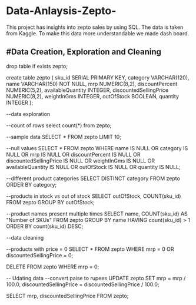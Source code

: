 # Data-Anlaysis-Zepto-
This project has insights into zepto sales by using SQL. The data is taken from Kaggle.
To make this data more understandable we made dash board.


#Data Creation, Exploration and Cleaning
--
drop table if exists zepto;

create table zepto (
sku_id SERIAL PRIMARY KEY,
category VARCHAR(120),
name VARCHAR(150) NOT NULL,
mrp NUMERIC(8,2),
discountPercent NUMERIC(5,2),
availableQuantity INTEGER,
discountedSellingPrice NUMERIC(8,2),
weightInGms INTEGER,
outOfStock BOOLEAN,	
quantity INTEGER
);

--data exploration

--count of rows
select count(*) from zepto;

--sample data
SELECT * FROM zepto
LIMIT 10;

--null values
SELECT * FROM zepto
WHERE name IS NULL
OR
category IS NULL
OR
mrp IS NULL
OR
discountPercent IS NULL
OR
discountedSellingPrice IS NULL
OR
weightInGms IS NULL
OR
availableQuantity IS NULL
OR
outOfStock IS NULL
OR
quantity IS NULL;

--different product categories
SELECT DISTINCT category
FROM zepto
ORDER BY category;

--products in stock vs out of stock
SELECT outOfStock, COUNT(sku_id)
FROM zepto
GROUP BY outOfStock;

--product names present multiple times
SELECT name, COUNT(sku_id) AS "Number of SKUs"
FROM zepto
GROUP BY name
HAVING count(sku_id) > 1
ORDER BY count(sku_id) DESC;

--data cleaning

--products with price = 0
SELECT * FROM zepto
WHERE mrp = 0 OR discountedSellingPrice = 0;

DELETE FROM zepto
WHERE mrp = 0;

-- Udating data
--convert paise to rupees
UPDATE zepto
SET mrp = mrp / 100.0,
discountedSellingPrice = discountedSellingPrice / 100.0;

SELECT mrp, discountedSellingPrice FROM zepto;




